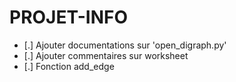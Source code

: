 # PROJET-INFO

- [.] Ajouter documentations sur 'open_digraph.py' 
- [.] Ajouter commentaires sur worksheet
- [.] Fonction add_edge
